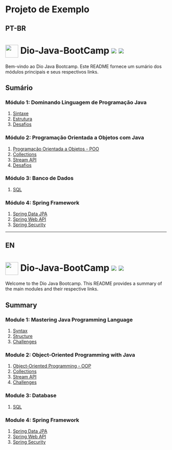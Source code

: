 # Projeto de Exemplo

## PT-BR

<h1>
    <a href="https://www.dio.me/">
     <img align="center" width="40px" src="https://hermes.digitalinnovation.one/assets/diome/logo-minimized.png"></a>
    <span> Dio-Java-BootCamp</span> <img src="https://img.shields.io/badge/java-%23ED8B00.svg?style=for-the-badge&logo=openjdk&logoColor=white" /> <img src="https://img.shields.io/badge/spring-%236DB33F.svg?style=for-the-badge&logo=spring&logoColor=white" />
</h1>

Bem-vindo ao Dio Java Bootcamp. Este README fornece um sumário dos módulos principais e seus respectivos links.

## Sumário

### Módulo 1: Dominando Linguagem de Programação Java
1. [Sintaxe](https://github.com/JPonchiroli/Dio-Java-BootCamp/tree/main/src/src/edu/joao/bootcamp/modulo1/sintaxejava)
2. [Estrutura](https://github.com/JPonchiroli/Dio-Java-BootCamp/tree/main/src/src/edu/joao/bootcamp/modulo1/estruturas)
3. [Desafios](https://github.com/JPonchiroli/Dio-Java-BootCamp/tree/main/src/src/edu/joao/bootcamp/modulo1/desafios)

### Módulo 2: Programação Orientada a Objetos com Java
1. [Programação Orientada a Objetos - POO](https://github.com/JPonchiroli/Dio-Java-BootCamp/tree/main/src/src/edu/joao/bootcamp/modulo2/POO)
2. [Collections](https://github.com/JPonchiroli/Dio-Java-BootCamp/tree/main/src/src/edu/joao/bootcamp/modulo2/collections)
3. [Stream API](https://github.com/JPonchiroli/Dio-Java-BootCamp/tree/main/src/src/edu/joao/bootcamp/modulo2/streamAPI/exemplos)
4. [Desafios](https://github.com/JPonchiroli/Dio-Java-BootCamp/tree/main/src/src/edu/joao/bootcamp/modulo2/desafios)

### Módulo 3: Banco de Dados
1. [SQL](https://github.com/JPonchiroli/Dio-Java-BootCamp/tree/main/src/src/edu/joao/bootcamp/modulo3)

### Módulo 4: Spring Framework
1. [Spring Data JPA](https://github.com/JPonchiroli/dio-spring-data-jpa)
2. [Spring Web API](https://github.com/JPonchiroli/dio-spring-web-api)
3. [Spring Security](https://github.com/JPonchiroli/dio-spring-security)

---

## EN

<h1>
    <a href="https://www.dio.me/">
     <img align="center" width="40px" src="https://hermes.digitalinnovation.one/assets/diome/logo-minimized.png"></a>
    <span> Dio-Java-BootCamp</span> <img src="https://img.shields.io/badge/java-%23ED8B00.svg?style=for-the-badge&logo=openjdk&logoColor=white" /> <img src="https://img.shields.io/badge/spring-%236DB33F.svg?style=for-the-badge&logo=spring&logoColor=white" />
</h1>

Welcome to the Dio Java Bootcamp. This README provides a summary of the main modules and their respective links.

## Summary

### Module 1: Mastering Java Programming Language
1. [Syntax](https://github.com/JPonchiroli/Dio-Java-BootCamp/tree/main/src/src/edu/joao/bootcamp/modulo1/sintaxejava)
2. [Structure](https://github.com/JPonchiroli/Dio-Java-BootCamp/tree/main/src/src/edu/joao/bootcamp/modulo1/estruturas)
3. [Challenges](https://github.com/JPonchiroli/Dio-Java-BootCamp/tree/main/src/src/edu/joao/bootcamp/modulo1/desafios)

### Module 2: Object-Oriented Programming with Java
1. [Object-Oriented Programming - OOP](https://github.com/JPonchiroli/Dio-Java-BootCamp/tree/main/src/src/edu/joao/bootcamp/modulo2/POO)
2. [Collections](https://github.com/JPonchiroli/Dio-Java-BootCamp/tree/main/src/src/edu/joao/bootcamp/modulo2/collections)
3. [Stream API](https://github.com/JPonchiroli/Dio-Java-BootCamp/tree/main/src/src/edu/joao/bootcamp/modulo2/streamAPI/exemplos)
4. [Challenges](https://github.com/JPonchiroli/Dio-Java-BootCamp/tree/main/src/src/edu/joao/bootcamp/modulo2/desafios)

### Module 3: Database
1. [SQL](https://github.com/JPonchiroli/Dio-Java-BootCamp/tree/main/src/src/edu/joao/bootcamp/modulo3)

### Module 4: Spring Framework
1. [Spring Data JPA](https://github.com/JPonchiroli/dio-spring-data-jpa)
2. [Spring Web API](https://github.com/JPonchiroli/dio-spring-web-api)
3. [Spring Security](https://github.com/JPonchiroli/dio-spring-security)
